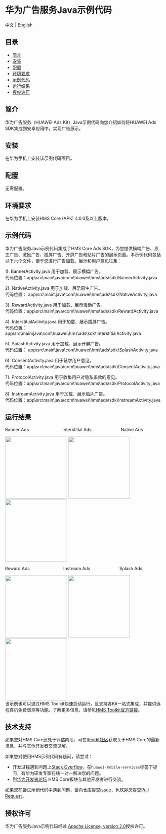 # 华为广告服务Java示例代码
中文 | [English](https://github.com/HMS-Core/hms-ads-demo-java/blob/master/README.md)
## 目录

 * [简介](#简介)
 * [安装](#安装)
 * [配置](#配置)
 * [环境要求](#环境要求)
 * [示例代码](#示例代码)
 * [运行结果](#运行结果)
 * [授权许可](#授权许可)
 
 
## 简介
华为广告服务（HUAWEI Ads Kit）Java示例代码向您介绍如何将HUAWEI Ads SDK集成到安卓应用中，实现广告展示。

## 安装
在华为手机上安装该示例代码项目。

## 配置
无需配置。

## 环境要求
在华为手机上安装HMS Core (APK) 4.0.0及以上版本。

## 示例代码
华为广告服务Java示例代码集成了HMS Core Ads SDK，为您提供横幅广告、原生广告、激励广告、插屏广告、开屏广告和贴片广告的展示页面。本示例代码包括以下六个文件，便于您进行广告加载、展示和用户意见征集：

1). BannerActivity.java
用于加载、展示横幅广告。
<br>代码位置：app\src\main\java\com\huawei\hms\ads\sdk\BannerActivity.java</br>
    
2). NativeActivity.java
用于加载、展示原生广告。
<br>代码位置： app\src\main\java\com\huawei\hms\ads\sdk\NativeActivity.java</br>
    
3). RewardActivity.java
用于加载、展示激励广告。
<br>代码位置：app\src\main\java\com\huawei\hms\ads\sdk\RewardActivity.java</br>
	
4). InterstitialActivity.java
用于加载、展示插屏广告。
<br>代码位置： app\src\main\java\com\huawei\hms\ads\sdk\InterstitialActivity.java</br>
	
5). SplashActivity.java
用于加载、展示开屏广告。
<br>代码位置： app\src\main\java\com\huawei\hms\ads\sdk\SplashActivity.java</br>
	
6). ConsentActivity.java
用于征求用户意见。
<br>代码位置：app\src\main\java\com\huawei\hms\ads\sdk\ConsentActivity.java</br>
    
7). ProtocolActivity.java
用于收集用户对隐私条款的意见。
<br>代码位置：app\src\main\java\com\huawei\hms\ads\sdk\ProtocolActivity.java</br>

8). InstreamActivity.java
用于加载、展示贴片广告。
<br>代码位置：app\src\main\java\com\huawei\hms\ads\sdk\InstreamActivity.java</br>

## 运行结果
Banner Ads&emsp;&emsp;&emsp;&emsp;&emsp;&emsp;&emsp;&ensp; Interstitial Ads&emsp;&emsp;&emsp;&emsp;&emsp;&emsp;&ensp; Native Ads

 <img src="https://github.com/HMS-Core/hms-ads-demo-java/blob/master/result/Banner.gif" width=200>  <img src="https://github.com/HMS-Core/hms-ads-demo-java/blob/master/result/Interstitial.gif" width=200>  <img src="https://github.com/HMS-Core/hms-ads-demo-java/blob/master/result/Native.gif" width=200>

Reward Ads&emsp;&emsp;&emsp;&emsp;&emsp;&emsp;&emsp;&ensp; Instream Ads&emsp;&emsp;&emsp;&emsp;&emsp;&emsp;&ensp; Splash Ads

<img src="https://github.com/HMS-Core/hms-ads-demo-java/blob/master/result/Reward.gif" width=200>  <img src="https://github.com/HMS-Core/hms-ads-demo-java/blob/master/result/Roll.gif" width=200>  <img src="https://github.com/HMS-Core/hms-ads-demo-java/blob/master/result/Splash.gif" width=200>
<br>该示例也可以通过HMS Toolkit快速启动运行，且支持各Kit一站式集成，并提供远程真机免费调测等功能。了解更多信息，请参见[HMS Toolkit官方链接](https://developer.huawei.com/consumer/cn/doc/development/Tools-Guides/getting-started-0000001077381096)。</br>

## 技术支持
如果您对HMS Core还处于评估阶段，可在[Reddit社区](https://www.reddit.com/r/HuaweiDevelopers/)获取关于HMS Core的最新讯息，并与其他开发者交流见解。

如果您对使用HMS示例代码有疑问，请尝试：
- 开发过程遇到问题上[Stack Overflow](https://stackoverflow.com/questions/tagged/huawei-mobile-services)，在`huawei-mobile-services`标签下提问，有华为研发专家在线一对一解决您的问题。
- 到[华为开发者论坛](https://forums.developer.huawei.com/forumPortal/en/home?fid=0101187876626530001) HMS Core板块与其他开发者进行交流。

如果您在尝试示例代码中遇到问题，请向仓库提交[issue](https://github.com/HMS-Core/hms-ads-demo-java/issues)，也欢迎您提交[Pull Request](https://github.com/HMS-Core/hms-ads-demo-java/pulls)。

##  授权许可
华为广告服务Java示例代码经过 [Apache License, version 2.0](http://www.apache.org/licenses/LICENSE-2.0)授权许可。

